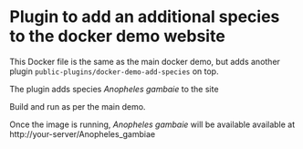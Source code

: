 # Plugin to add an additional species to the docker demo website

This Docker file is the same as the main docker demo, but adds another plugin `public-plugins/docker-demo-add-species` on top. 

The plugin adds species _Anopheles gambaie_ to the site

Build and run as per the main demo.

Once the image is running, _Anopheles gambaie_ will be available available at http://your-server/Anopheles_gambiae
